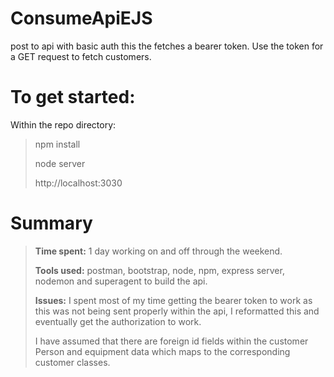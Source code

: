 # ConsumeApiEJS
post to api with basic auth this the fetches a bearer token.
Use the token for a GET request to fetch customers.

# To get started:
Within the repo directory: 
> npm install
>
> node server
>
> http://localhost:3030


# Summary
> **Time spent:** 1 day working on and off through the weekend.
>
> **Tools used:** postman, bootstrap, node, npm, express server, nodemon and superagent to build the api.
>
> **Issues:** I spent most of my time getting the bearer token to work as this was not being sent properly within the api, I reformatted this and eventually get the authorization to work. 
>
> I have assumed that there are foreign id fields within the customer Person and equipment data which maps to the corresponding customer classes.


